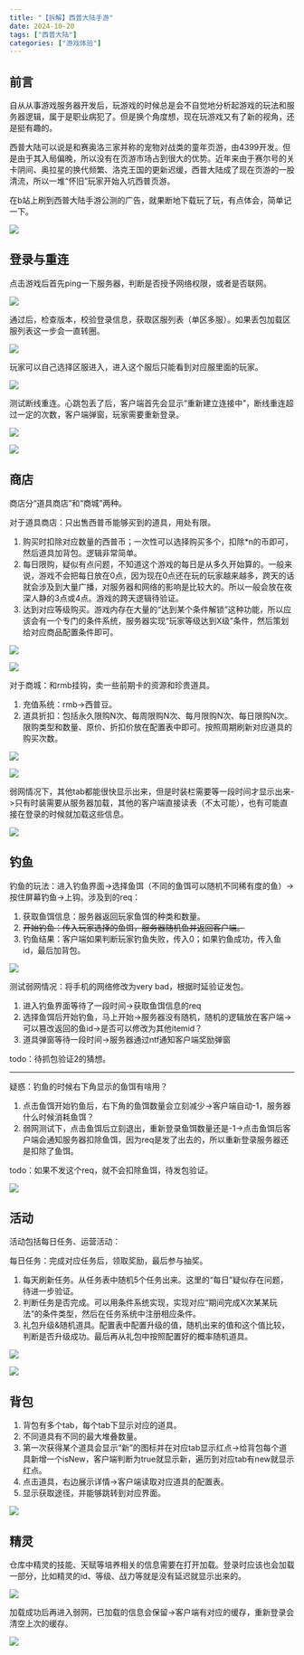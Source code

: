 ```yaml
---
title: "【拆解】西普大陆手游"
date: 2024-10-20
tags: ["西普大陆"]
categories: ["游戏体验"]
---
```


## 前言
自从从事游戏服务器开发后，玩游戏的时候总是会不自觉地分析起游戏的玩法和服务器逻辑，属于是职业病犯了。但是换个角度想，现在玩游戏又有了新的视角，还是挺有趣的。

西普大陆可以说是和赛奥洛三家并称的宠物对战类的童年页游，由4399开发。但是由于其入局偏晚，所以没有在页游市场占到很大的优势。近年来由于赛尔号的关卡阴间、奥拉星的换代频繁、洛克王国的更新迟缓，西普大陆成了现在页游的一股清流，所以一堆“怀旧”玩家开始入坑西普页游。

在b站上刷到西普大陆手游公测的广告，就果断地下载玩了玩，有点体会，简单记一下。

![](https://image:7326/yuque/0/2024/png/2648742/1727863047799-9e824d6a-29c2-4f37-a5b6-2952257b0cfc.png)

## 登录与重连
点击游戏后首先ping一下服务器，判断是否授予网络权限，或者是否联网。

![](https://image.lulukiko.top:7326/yuque/0/2024/jpeg/2648742/1727861644230-c2c1f1b2-7bdb-4384-8a74-689319912cc7.jpeg)

通过后，检查版本，校验登录信息，获取区服列表（单区多服）。如果丢包加载区服列表这一步会一直转圈。

![](https://image.lulukiko.top:7326/yuque/0/2024/png/2648742/1727861808302-d220ab07-5a12-48de-8456-967c1041c041.png)

玩家可以自己选择区服进入，进入这个服后只能看到对应服里面的玩家。

![](https://image.lulukiko.top:7326/yuque/0/2024/png/2648742/1727861846833-7648423b-feda-464f-aef8-09e99765fb71.png)

测试断线重连。心跳包丢了后，客户端首先会显示“重新建立连接中”，断线重连超过一定的次数，客户端弹窗，玩家需要重新登录。

![](https://image.lulukiko.top:7326/yuque/0/2024/png/2648742/1727862742288-9dd26abd-879c-491b-86bd-a19f4dcd22d5.png)

![](https://image.lulukiko.top:7326/yuque/0/2024/png/2648742/1727862553459-2c34aa5a-7e44-4a78-89bc-8e802f36b3bd.png)

## 商店
商店分“道具商店”和“商城”两种。

对于道具商店：只出售西普币能够买到的道具，用处有限。

1. 购买时扣除对应数量的西普币；一次性可以选择购买多个，扣除*n的币即可，然后道具加背包。逻辑非常简单。
2. 每日限购，疑似有点问题，不知道这个游戏的每日是从多久开始算的。一般来说，游戏不会把每日放在0点，因为现在0点还在玩的玩家越来越多，跨天的话就会涉及到大量广播，对服务器和网络的影响是比较大的。所以一般会放在夜深人静的3点或4点。游戏的跨天逻辑待验证。
3. 达到对应等级购买。游戏内存在大量的“达到某个条件解锁”这种功能，所以应该会有一个专门的条件系统，服务器实现“玩家等级达到X级”条件，然后策划给对应商品配置条件即可。

![](https://image.lulukiko.top:7326/yuque/0/2024/png/2648742/1727840829858-797281d5-6546-4ff2-ae76-1ab3081f30f8.png)

![](https://image.lulukiko.top:7326/yuque/0/2024/png/2648742/1727841044978-7f7574b3-42a1-4da7-9237-f052416556b5.png)

对于商城：和rmb挂钩，卖一些前期卡的资源和珍贵道具。

1. 充值系统：rmb->西普豆。
2. 道具折扣：包括永久限购N次、每周限购N次、每月限购N次、每日限购N次。限购类型和数量、原价、折扣价放在配置表中即可。按照周期刷新对应道具的购买次数。

![](https://image.lulukiko.top:7326/yuque/0/2024/png/2648742/1727846521067-4dab08c3-b5ab-4338-b21d-068fe0f5a2e0.png)

![](https://image.lulukiko.top:7326/yuque/0/2024/png/2648742/1727846660413-3972ca58-6135-411b-a5ce-65906d0e8857.png)

弱网情况下，其他tab都能很快显示出来，但是时装栏需要等一段时间才显示出来->只有时装需要从服务器加载，其他的客户端直接读表（不太可能），也有可能直接在登录的时候就加载这些信息。

![](https://image.lulukiko.top:7326/yuque/0/2024/png/2648742/1727862371390-2d052b45-b5f2-4c49-afc6-6fbf0ccd1b0d.png)

## 钓鱼
钓鱼的玩法：进入钓鱼界面->选择鱼饵（不同的鱼饵可以随机不同稀有度的鱼）->按住屏幕钓鱼->上钩。涉及到的req：

1. 获取鱼饵信息：服务器返回玩家鱼饵的种类和数量。
2. ~~开始钓鱼：传入玩家选择的鱼饵，服务器随机鱼并返回客户端。~~
3. 钓鱼结果：客户端如果判断玩家钓鱼失败，传入0；如果钓鱼成功，传入鱼id，最后加背包。

![](https://image.lulukiko.top:7326/yuque/0/2024/png/2648742/1727847957626-9c0e2613-f438-4060-bb4c-18c6c6f5e4d7.png)

测试弱网情况：将手机的网络修改为very bad，根据时延验证发包。

1. 进入钓鱼界面等待了一段时间->获取鱼饵信息的req
2. 选择鱼饵后开始钓鱼，马上开始->服务器没有随机，随机的逻辑放在客户端->可以篡改返回的鱼id->是否可以修改为其他itemid？
3. 道具弹窗等待一段时间->服务器通过ntf通知客户端奖励弹窗

todo：待抓包验证2的猜想。

---

疑惑：钓鱼的时候右下角显示的鱼饵有啥用？

1. 点击鱼饵开始钓鱼后，右下角的鱼饵数量会立刻减少->客户端自动-1，服务器什么时候消耗鱼饵？
2. 弱网测试下，点击鱼饵后立刻退出，重新登录鱼饵数量还是-1->点击鱼饵后客户端会通知服务器扣除鱼饵，因为req是发了出去的，所以重新登录服务器还是扣除了鱼饵。

todo：如果不发这个req，就不会扣除鱼饵，待发包验证。

![](https://image.lulukiko.top:7326/yuque/0/2024/png/2648742/1727848379607-ad4ae9e3-836a-4fac-b13e-ac4755026382.png)

## 活动
活动包括每日任务、运营活动：

每日任务：完成对应任务后，领取奖励，最后参与抽奖。

1. 每天刷新任务。从任务表中随机5个任务出来。这里的“每日”疑似存在问题，待进一步验证。
2. 判断任务是否完成。可以用条件系统实现，实现对应“期间完成X次某某玩法”的条件类型，然后在任务系统中注册相应条件。
3. 礼包升级&随机道具。配置表中配置升级的值，随机出来的值和这个值比较，判断是否升级成功。最后再从礼包中按照配置好的概率随机道具。

![](https://image.lulukiko.top:7326/yuque/0/2024/png/2648742/1727847236518-9f53cbed-6a2d-4002-984b-add494062ed2.png)

![](https://image.lulukiko.top:7326/yuque/0/2024/png/2648742/1727847476497-b81560dd-a83e-4b51-b971-d9bbd83e6eda.png)

## 背包
1. 背包有多个tab，每个tab下显示对应的道具。
2. 不同道具有不同的最大堆叠数量。
3. 第一次获得某个道具会显示“新”的图标并在对应tab显示红点->给背包每个道具新增一个isNew，客户端判断为true就显示新，遍历到对应tab有new就显示红点。
4. 点击道具，右边展示详情->客户端读取对应道具的配置表。
5. 显示获取途径，并能够跳转到对应界面。

![](https://image.lulukiko.top:7326/yuque/0/2024/png/2648742/1727841690260-e4fabcf8-8e92-4d50-9737-b99e3acfe8c7.png)

## 精灵
仓库中精灵的技能、天赋等培养相关的信息需要在打开加载。登录时应该也会加载一部分，比如精灵的id、等级、战力等就是没有延迟就显示出来的。

![](https://image.lulukiko.top:7326/yuque/0/2024/png/2648742/1727863527379-dbedd00d-18b5-4dfd-ae08-9e0db7796f31.png)

加载成功后再进入弱网，已加载的信息会保留->客户端有对应的缓存，重新登录会清空上次的缓存。

![](https://image.lulukiko.top:7326/yuque/0/2024/png/2648742/1727863632344-fcb88369-d35a-4fe6-9ba8-ac06555acee7.png)

